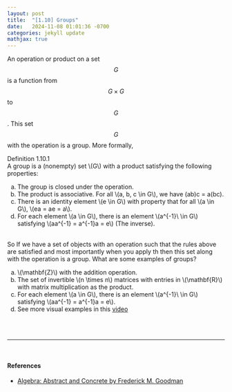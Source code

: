```yaml
---
layout: post
title:  "[1.10] Groups"
date:   2024-11-08 01:01:36 -0700
categories: jekyll update
mathjax: true
---
```

An operation or product on a set $$G$$ is a function from $$G \times G$$ to $$G$$. This set $$G$$ with the operation is a group. More formally,
<!------------------------------------------------------------------------------>
<div class="mintheaderdiv">
Definition 1.10.1
</div>
<div class="mintbodydiv">
A group is a (nonempty) set \(G\) with a product satisfying the following properties:
<ol type="a">
	<li>The group is closed under the operation. </li>
	<li>The product is associative. For all \(a, b, c \in G\), we have (ab)c = a(bc).</li>
	<li>There is an identity element \(e \in G\) with property that for all \(a \in G\), \(ea = ae = a\).</li>
	<li>For each element \(a \in G\), there is an element \(a^{-1}\ \in G\) satisfying \(aa^{-1} = a^{-1}a = e\) (The inverse).</li>
</ol>
</div>
<br>
<!------------------------------------------------------------------------------>
So If we have a set of objects with an operation such that the rules above are satisfied and most importantly when you apply th then this set along with the operation is a group. What are some examples of groups?
<ol type="a">
	<li>\(\mathbf{Z}\) with the addition operation.</li>
	<li>The set of invertible \(n \times n\) matrices with entries in \(\mathbf{R}\) with matrix multiplication as the product.</li>
	<li>For each element \(a \in G\), there is an element \(a^{-1}\ \in G\) satisfying \(aa^{-1} = a^{-1}a = e\).</li>
	<li>See more visual examples in this <a href="https://www.youtube.com/watch?v=g7L_r6zw4-c">video</a></li>
</ol>
<br>
<br>
<hr>
<br>
<!------------------------------------------------------------------------------>
<h4><b>References</b></h4>
<ul>
<li><a href="https://homepage.divms.uiowa.edu/~goodman/algebrabook.dir/algebrabook.html">Algebra: Abstract and Concrete by Frederick M. Goodman</a></li>
</ul>






















